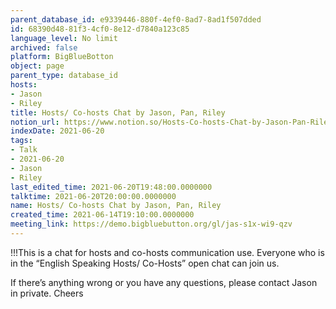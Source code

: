 ```yaml
---
parent_database_id: e9339446-880f-4ef0-8ad7-8ad1f507dded
id: 68390d48-81f3-4cf0-8e12-d7840a123c85
language_level: No limit
archived: false
platform: BigBlueBotton
object: page
parent_type: database_id
hosts:
- Jason
- Riley
title: Hosts/ Co-hosts Chat by Jason, Pan, Riley
notion_url: https://www.notion.so/Hosts-Co-hosts-Chat-by-Jason-Pan-Riley-68390d4881f34cf08e12d7840a123c85
indexDate: 2021-06-20
tags:
- Talk
- 2021-06-20
- Jason
- Riley
last_edited_time: 2021-06-20T19:48:00.0000000
talktime: 2021-06-20T20:00:00.0000000
name: Hosts/ Co-hosts Chat by Jason, Pan, Riley
created_time: 2021-06-14T19:10:00.0000000
meeting_link: https://demo.bigbluebutton.org/gl/jas-s1x-wi9-qzv
---
```


!!!This is a chat for hosts and co-hosts communication use. Everyone who is in the “English Speaking Hosts/ Co-Hosts” open chat can join us.

If there’s anything wrong or you have any questions, please contact Jason in private. Cheers

